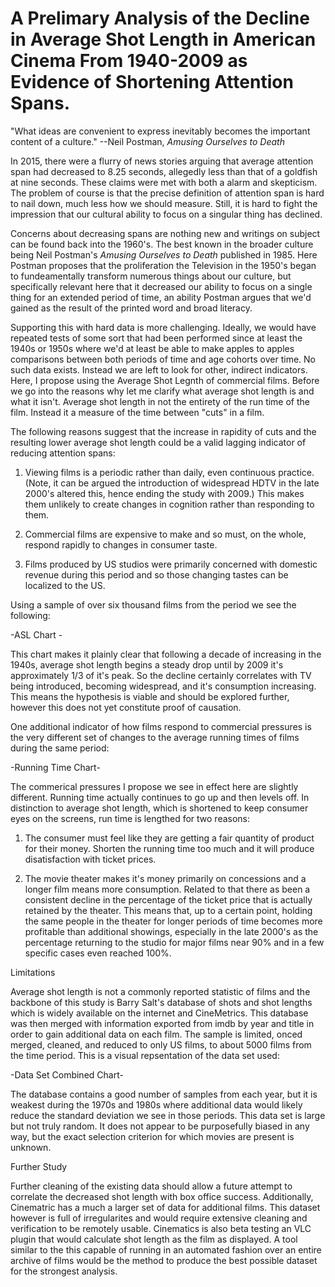 # A Prelimary Analysis of the Decline in Average Shot Length in American Cinema From 1940-2009 as Evidence of Shortening Attention Spans.

"What ideas are convenient to express inevitably becomes the important content of a culture."
     --Neil Postman, *Amusing Ourselves to Death*

In 2015, there were a flurry of news stories arguing that average attention span had decreased to 8.25 seconds, allegedly less than that of a goldfish at nine seconds. These claims were met with both a alarm and skepticism. The problem of course is that the precise definition of attention span is hard to nail down, much less how we should measure. Still, it is hard to fight the impression that our cultural ability to focus on a singular thing has declined.

Concerns about decreasing spans are nothing new and writings on subject can be found back into the 1960's. The best known in the broader culture being Neil Postman's *Amusing Ourselves to Death* published in 1985. Here Postman proposes that the proliferation the Television in the 1950's began to fundeamentally transform numerous things about our culture, but specifically relevant here that it decreased our ability to focus on a single thing for an extended period of time, an ability Postman argues that we'd gained as the result of the printed word and broad literacy.

Supporting this with hard data is more challenging. Ideally, we would have repeated tests of some sort that had been performed since at least the 1940s or 1950s where we'd at least be able to make apples to apples comparisons between both periods of time and age cohorts over time. No such data exists. Instead we are left to look for other, indirect indicators. Here, I propose using the Average Shot Legnth of commercial films. Before we go into the reasons why let me clarify what average shot length is and what it isn't. Average shot length in not the entirety of the run time of the film. Instead it a measure of the time between "cuts" in a film.

The following reasons suggest that the increase in rapidity of cuts and the resulting lower average shot length could be a valid lagging indicator of reducing attention spans:

1) Viewing films is a periodic rather than daily, even continuous practice. (Note, it can be argued the introduction of widespread HDTV in the late 2000's altered this, hence ending the study with 2009.) This makes them unlikely to create changes in cognition rather than responding to them.

2) Commercial films are expensive to make and so must, on the whole, respond rapidly to changes in consumer taste.

3) Films produced by US studios were primarily concerned with domestic revenue during this period and so those changing tastes can be localized to the US.

Using a sample of over six thousand films from the period we see the following:

-ASL Chart -

This chart makes it plainly clear that following a decade of increasing in the 1940s, average shot length begins a steady drop until by 2009 it's approximately 1/3 of it's peak. So the decline certainly correlates with TV being introduced, becoming widespread, and it's consumption increasing. This means the hypothesis is viable and should be explored further, however this does not yet constitute proof of causation.

One additional indicator of how films respond to commercial pressures is the very different set of changes to the average running times of films during the same period:

-Running Time Chart-

The commerical pressures I propose we see in effect here are slightly different. Running time actually continues to go up and then levels off. In distinction to average shot length, which is shortened to keep consumer eyes on the screens, run time is lengthed for two reasons: 

1) The consumer must feel like they are getting a fair quantity of product for their money. Shorten the running time too much and it will produce disatisfaction with ticket prices.

2) The movie theater makes it's money primarily on concessions and a longer film means more consumption. Related to that there as been a consistent decline in the percentage of the ticket price that is actually retained by the theater. This means that, up to a certain point, holding the same people in the theater for longer periods of time becomes more profitable than additional showings, especially in the late 2000's as the percentage returning to the studio for major films near 90% and in a few specific cases even reached 100%.

Limitations

Average shot length is not a commonly reported statistic of films and the backbone of this study is Barry Salt's database of shots and shot lengths which is widely available on the internet and CineMetrics. This database was then merged with information exported from imdb by year and title in order to gain additional data on each film. The sample is limited, onced merged, cleaned, and reduced to only US films, to about 5000 films from the time period. This is a visual repsentation of the data set used:

-Data Set Combined Chart-

The database contains a good number of samples from each year, but it is weakest during the 1970s and 1980s where additional data would likely reduce the standard deviation we see in those periods. This data set is large but not truly random. It does not appear to be purposefully biased in any way, but the exact selection criterion for which movies are present is unknown.

Further Study

Further cleaning of the existing data should allow a future attempt to correlate the decreased shot length with box office success. Additionally, Cinematric has a much a larger set of data for additional films. This dataset however is full of irregularites and would require extensive cleaning and verification to be remotely usable. Cinematics is also beta testing an VLC plugin that would calculate shot length as the film as displayed. A tool similar to the this capable of running in an automated fashion over an entire archive of films would be the method to produce the best possible dataset for the strongest analysis. 
